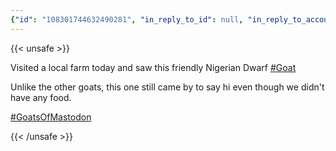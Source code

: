 ```yaml
---
{"id": "108301744632490281", "in_reply_to_id": null, "in_reply_to_account_id": null, "sensitive": false, "spoiler_text": "", "visibility": "public", "language": "en", "replies_count": 0, "reblogs_count": 2, "favourites_count": 8, "edited_at": null, "reblog": null, "application": {"name": "Tusky", "website": "https://tusky.app"}, "account": {"id": "108219415927856966", "username": "brozek", "acct": "brozek", "display_name": "Brandon Rozek", "url": "https://fosstodon.org/@brozek", "avatar": "https://cdn.fosstodon.org/accounts/avatars/108/219/415/927/856/966/original/c007afd0c6749859.png", "avatar_static": "https://cdn.fosstodon.org/accounts/avatars/108/219/415/927/856/966/original/c007afd0c6749859.png", "header": "https://fosstodon.org/headers/original/missing.png", "header_static": "https://fosstodon.org/headers/original/missing.png", "emojis": [{"shortcode": "kdelight", "url": "https://cdn.fosstodon.org/custom_emojis/images/000/106/750/original/22f2a8da54322c05.png", "static_url": "https://cdn.fosstodon.org/custom_emojis/images/000/106/750/static/22f2a8da54322c05.png", "visible_in_picker": true}, {"shortcode": "fedora", "url": "https://cdn.fosstodon.org/custom_emojis/images/000/225/367/original/f0c78925a380caa3.png", "static_url": "https://cdn.fosstodon.org/custom_emojis/images/000/225/367/static/f0c78925a380caa3.png", "visible_in_picker": true}, {"shortcode": "firefoxnew", "url": "https://cdn.fosstodon.org/custom_emojis/images/000/106/753/original/9ad36311d3fa683b.png", "static_url": "https://cdn.fosstodon.org/custom_emojis/images/000/106/753/static/9ad36311d3fa683b.png", "visible_in_picker": true}, {"shortcode": "thunderbird", "url": "https://cdn.fosstodon.org/custom_emojis/images/000/010/377/original/4bc6f0caa347f85a.png", "static_url": "https://cdn.fosstodon.org/custom_emojis/images/000/010/377/static/4bc6f0caa347f85a.png", "visible_in_picker": true}, {"shortcode": "nextcloud", "url": "https://cdn.fosstodon.org/custom_emojis/images/000/010/361/original/nextcloud.png", "static_url": "https://cdn.fosstodon.org/custom_emojis/images/000/010/361/static/nextcloud.png", "visible_in_picker": true}], "fields": [{"name": "Website", "value": "<a href=\"https://brandonrozek.com\" target=\"_blank\" rel=\"nofollow noopener noreferrer me\"><span class=\"invisible\">https://</span><span class=\"\">brandonrozek.com</span><span class=\"invisible\"></span></a>", "verified_at": "2022-05-01T03:44:26.506+00:00"}, {"name": "GitHub", "value": "<a href=\"https://github.com/Brandon-Rozek\" target=\"_blank\" rel=\"nofollow noopener noreferrer me\"><span class=\"invisible\">https://</span><span class=\"\">github.com/Brandon-Rozek</span><span class=\"invisible\"></span></a>", "verified_at": null}, {"name": "Uses", "value": ":kdelight: :fedora: :firefoxnew: :thunderbird: :nextcloud:", "verified_at": null}]}, "media_attachments": [{"id": "108301715622721270", "type": "image", "url": "https://cdn.fosstodon.org/media_attachments/files/108/301/715/622/721/270/original/753ef16b06279644.jpg", "preview_url": "https://cdn.fosstodon.org/media_attachments/files/108/301/715/622/721/270/small/753ef16b06279644.jpg", "remote_url": null, "preview_remote_url": null, "text_url": null, "meta": {"original": {"width": 1663, "height": 1247, "size": "1663x1247", "aspect": 1.3336006415396953}, "small": {"width": 461, "height": 346, "size": "461x346", "aspect": 1.3323699421965318}}, "description": "A Nigerian dwarf goat looking down while getting petted by it's left ear.", "blurhash": "UEG[ZbMx-:${.SM{NKD%0$aKbJoyo}oIxaM{"}, {"id": "108301716413388675", "type": "image", "url": "https://cdn.fosstodon.org/media_attachments/files/108/301/716/413/388/675/original/b8859763babf867f.jpg", "preview_url": "https://cdn.fosstodon.org/media_attachments/files/108/301/716/413/388/675/small/b8859763babf867f.jpg", "remote_url": null, "preview_remote_url": null, "text_url": null, "meta": {"original": {"width": 1663, "height": 1247, "size": "1663x1247", "aspect": 1.3336006415396953}, "small": {"width": 461, "height": 346, "size": "461x346", "aspect": 1.3323699421965318}}, "description": "A Nigerian dwarf goat looking towards the camera while getting pet by it's left ear.", "blurhash": "UMHUn8%1NGR+?HM{kDNH0fRkxte.I]ofoLM{"}], "mentions": [], "tags": [{"name": "goatsofmastodon", "url": "https://fosstodon.org/tags/goatsofmastodon"}, {"name": "goat", "url": "https://fosstodon.org/tags/goat"}], "emojis": [], "card": null, "poll": null, "syndication": "https://fosstodon.org/@brozek/108301744632490281", "date": "2022-05-14T18:37:56.451Z"}
---
```

{{< unsafe >}}
<p>Visited a local farm today and saw this friendly Nigerian Dwarf <a href="https://fosstodon.org/tags/Goat" class="mention hashtag" rel="tag">#<span>Goat</span></a></p><p>Unlike the other goats, this one still came by to say hi even though we didn&#39;t have any food. </p><p><a href="https://fosstodon.org/tags/GoatsOfMastodon" class="mention hashtag" rel="tag">#<span>GoatsOfMastodon</span></a></p>
{{< /unsafe >}}
